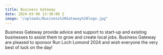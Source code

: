 ```yaml
---
title: Business Gateway
date: 2024-03-06 13:30:00 Z
image: "/uploads/Business%20Gateway%20logo.jpg"
---
```


Business Gateway provide advice and support to start-up and existing businesses to assist them to grow and create local jobs. Business Gateway are pleased to sponsor Run Loch Lomond 2024 and wish everyone the very best of luck on the day!